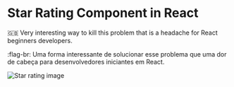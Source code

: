 # Star Rating Component in React
:gb: Very interesting way to kill this problem that is a headache for React beginners developers.

:flag-br: Uma forma interessante de solucionar esse problema que uma dor de cabeça para desenvolvedores iniciantes em React.

![Star rating image](http://static1.squarespace.com/static/5c6b77a8755be2334ac3e6d1/t/5c6c4ef653450a0c928e85da/1550601978804/five+stars.jpg?format=1500w)
